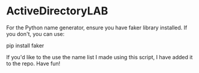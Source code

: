# ActiveDirectoryLAB


For the Python name generator, ensure you have faker library installed.
If you don't, you can use:

pip install faker

If you'd like to the use the name list I made using this script, I have added it to the repo. Have fun!
